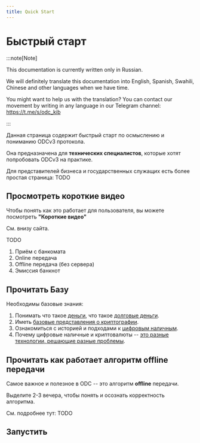 ```yaml
---
title: Quick Start
---
```

# Быстрый старт

:::note[Note]

This documentation is currently written only in Russian.

We will definitely translate this documentation into 
English, 
Spanish, 
Swahili, 
Chinese and other languages when we have time.


You might want to help us with the translation?
You can contact our movement 
by writing in any language in our Telegram channel:
https://t.me/s/odc_kib

:::

Данная страница содержит быстрый старт 
по осмыслению и пониманию ODCv3 протокола.

Она предназначена для 
**технических специалистов**,
которые хотят попробовать ODCv3 на практике.

Для представителей бизнеса и государственных служащих
есть более простая страница: 
TODO

## Просмотреть короткие видео

Чтобы понять как это работает 
для пользователя,
вы можете посмотреть 
**"Короткие видео"**

Cм. внизу сайта.

TODO

1. Приём с банкомата
1. Online передача
1. Offline передача (без сервера)
1. Эмиссия банкнот

## Прочитать Базу

Необходимы базовые знания:

1. Понимать что такое [деньги](../../dc/2-money/index.md), что такое [долговые деньги](../../dc/2-money/money-as-debt.md).
2. Иметь [базовые представления о криптографии](../../dc/3-crypto/index.md).
3. Ознакомиться с историей и подходами к [цифровым наличным](../../dc/4-dc/index.md).
4. Почему цифровые наличные и криптовалюты -- [это разные технологии, решающие разные проблемы](../../dc/99-common/cryptocurrency.md).


## Прочитать как работает алгоритм offline передачи

Самое важное и полезное в ODC -- 
это алгоритм **offline** передачи.

Выделите 2-3 вечера, чтобы понять и осознать корректность
алгоритма.

См. подробнее тут:
TODO

## Запустить 

